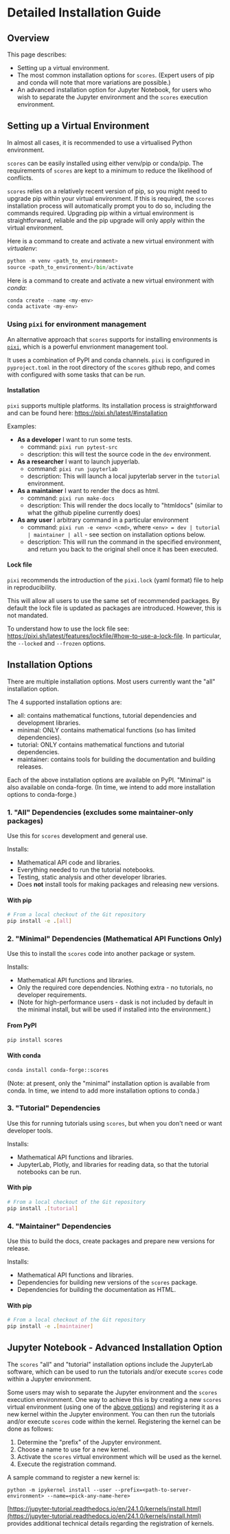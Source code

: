 # Detailed Installation Guide

## Overview

This page describes:

- Setting up a virtual environment.
- The most common installation options for `scores`. (Expert users of pip and conda will note that more variations are possible.)
- An advanced installation option for Jupyter Notebook, for users who wish to separate the Jupyter environment and the `scores` execution environment.

## Setting up a Virtual Environment

In almost all cases, it is recommended to use a virtualised Python environment. 

`scores` can be easily installed using either venv/pip or conda/pip. The requirements of `scores` are kept to a minimum to reduce the likelihood of conflicts. 

`scores` relies on a relatively recent version of pip, so you might need to upgrade pip within your virtual environment. If this is required, the `scores` installation process will automatically prompt you to do so, including the commands required. Upgrading pip within a virtual environment is straightforward, reliable and the pip upgrade will only apply within the virtual environment.

Here is a command to create and activate a new virtual environment with *virtualenv*:

```py
python -m venv <path_to_environment>
source <path_to_environment>/bin/activate
```

Here is a command to create and activate a new virtual environment with *conda*:
```py
conda create --name <my-env>
conda activate <my-env>
```

### Using `pixi` for environment management

An alternative approach that `scores` supports for installing environments is [`pixi`](pixi.sh), which is a powerful envrionment management tool.

It uses a combination of PyPI and conda channels. `pixi` is configured in `pyproject.toml` in the root directory of the  `scores` github repo, and comes with configured with some tasks that can be run.

#### Installation

`pixi` supports multiple platforms. Its installation process is straightforward and can be found here: <https://pixi.sh/latest/#installation>

Examples:
- **As a developer** I want to run some tests.
   - command: `pixi run pytest-src`
   - description: this will test the source code in the `dev` environment.
- **As a researcher** I want to launch jupyerlab.
  - command: `pixi run jupyterlab`
  - description: This will launch a local jupyterlab server in the `tutorial` environment.
- **As a maintainer** I want to render the docs as html.
  - command:  `pixi run make-docs`
  - description: This will render the docs locally to "htmldocs" (similar to what the github pipeline currently does)
- **As any user** I arbitrary command in a particular environment
  - command: `pixi run -e <env> <cmd>`, where `<env> = dev | tutorial | maintainer | all` - see section on installation options below.
  - description: This will run the command in the specified environment, and return you back to the original shell once it has been executed.

#### Lock file

`pixi` recommends the introduction of the `pixi.lock` (yaml format) file to help in reproducibility.

This will allow all users to use the same set of recommended packages. By default the lock file is updated as packages are introduced. However, this is not mandated.

To understand how to use the lock file see: <https://pixi.sh/latest/features/lockfile/#how-to-use-a-lock-file>. In particular, the `--locked` and `--frozen` options.

## Installation Options

There are multiple installation options. Most users currently want the "all" installation option. 

The 4 supported installation options are:

- all: contains mathematical functions, tutorial dependencies and development libraries. 
- minimal: ONLY contains mathematical functions (so has limited dependencies). 
- tutorial: ONLY contains mathematical functions and tutorial dependencies. 
- maintainer: contains tools for building the documentation and building releases. 

Each of the above installation options are available on PyPI. "Minimal" is also available on conda-forge. (In time, we intend to add more installation options to conda-forge.)

### 1. "All" Dependencies (excludes some maintainer-only packages)

Use this for `scores` development and general use.

Installs:
* Mathematical API code and libraries.
* Everything needed to run the tutorial notebooks.
* Testing, static analysis and other developer libraries.
* Does **not** install tools for making packages and releasing new versions.

#### With pip

```bash
# From a local checkout of the Git repository
pip install -e .[all]
```

### 2. "Minimal" Dependencies (Mathematical API Functions Only)
Use this to install the `scores` code into another package or system.

Installs:
* Mathematical API functions and libraries.
* Only the required core dependencies. Nothing extra - no tutorials, no developer requirements.
* (Note for high-performance users - dask is not included by default in the minimal install, but will be used if installed into the environment.)

#### From PyPI

```bash
pip install scores
```
#### With conda

```bash
conda install conda-forge::scores
```

(Note: at present, only the "minimal" installation option is available from conda. In time, we intend to add more installation options to conda.)

### 3. "Tutorial" Dependencies
Use this for running tutorials using `scores`, but when you don't need or want developer tools.

Installs:
* Mathematical API functions and libraries.
* JupyterLab, Plotly, and libraries for reading data, so that the tutorial notebooks can be run.

#### With pip 

```bash
# From a local checkout of the Git repository
pip install .[tutorial]
```

### 4. "Maintainer" Dependencies
Use this to build the docs, create packages and prepare new versions for release.

Installs:
* Mathematical API functions and libraries.
* Dependencies for building new versions of the `scores` package.
* Dependencies for building the documentation as HTML.

#### With pip

```bash
# From a local checkout of the Git repository
pip install -e .[maintainer]
```

## Jupyter Notebook - Advanced Installation Option

The `scores` "all" and "tutorial" installation options include the JupyterLab software, which can be used to run the tutorials and/or execute `scores` code within a Jupyter environment. 

Some users may wish to separate the Jupyter environment and the `scores` execution environment. One way to achieve this is by creating a new `scores` virtual environment (using one of the [above options](#setting-up-a-virtual-environment)) and registering it as a new kernel within the Jupyter environment. You can then run the tutorials and/or execute `scores` code within the kernel. Registering the kernel can be done as follows:

1. Determine the "prefix" of the Jupyter environment. 
2. Choose a name to use for a new kernel.
3. Activate the `scores` virtual environment which will be used as the kernel.
4. Execute the registration command.

A sample command to register a new kernel is:

`python -m ipykernel install --user --prefix=<path-to-server-environment> --name=<pick-any-name-here>`

[https://jupyter-tutorial.readthedocs.io/en/24.1.0/kernels/install.html](https://jupyter-tutorial.readthedocs.io/en/24.1.0/kernels/install.html) provides additional technical details regarding the registration of kernels.

